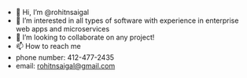 - 👋 Hi, I’m @rohitnsaigal
- 👀 I’m interested in all types of software with experience in enterprise web apps and microservices
- 💞️ I’m looking to collaborate on any project!
- 📫 How to reach me 
- phone number: 412-477-2435
- email: rohitnsaigal@gmail.com

<!---
rohitnsaigal/rohitnsaigal is a ✨ special ✨ repository because its `README.md` (this file) appears on your GitHub profile.
You can click the Preview link to take a look at your changes.
--->
